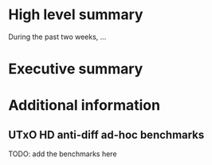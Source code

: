 # High level summary

During the past two weeks, ...

# Executive summary

# Additional information

## UTxO HD anti-diff ad-hoc benchmarks

TODO: add the benchmarks here

